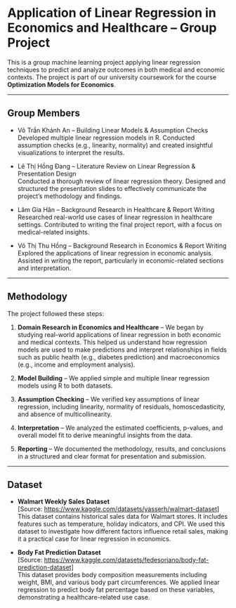 # Application of Linear Regression in Economics and Healthcare – Group Project

This is a group machine learning project applying linear regression techniques to predict and analyze outcomes in both medical and economic contexts. The project is part of our university coursework for the course **Optimization Models for Economics**.

---

## Group Members

- Võ Trần Khánh An – Building Linear Models & Assumption Checks  
  Developed multiple linear regression models in R. Conducted assumption checks (e.g., linearity, normality) and created insightful visualizations to interpret the results.

- Lê Thị Hồng Đang – Literature Review on Linear Regression & Presentation Design  
  Conducted a thorough review of linear regression theory. Designed and structured the presentation slides to effectively communicate the project’s methodology and findings.

- Lâm Gia Hân – Background Research in Healthcare & Report Writing  
  Researched real-world use cases of linear regression in healthcare settings. Contributed to writing the final project report, with a focus on medical-related insights.

- Võ Thị Thu Hồng – Background Research in Economics & Report Writing  
  Explored the applications of linear regression in economic analysis. Assisted in writing the report, particularly in economic-related sections and interpretation.
---
## Methodology
The project followed these steps:

1. **Domain Research in Economics and Healthcare** – We began by studying real-world applications of linear regression in both economic and medical contexts. This helped us understand how regression models are used to make predictions and interpret relationships in fields such as public health (e.g., diabetes prediction) and macroeconomics (e.g., income and employment analysis).

2. **Model Building** – We applied simple and multiple linear regression models using R to both datasets.

3. **Assumption Checking** – We verified key assumptions of linear regression, including linearity, normality of residuals, homoscedasticity, and absence of multicollinearity.

4. **Interpretation** – We analyzed the estimated coefficients, p-values, and overall model fit to derive meaningful insights from the data.

5. **Reporting** – We documented the methodology, results, and conclusions in a structured and clear format for presentation and submission.
---
## Dataset
- **Walmart Weekly Sales Dataset**  
  [Source: https://www.kaggle.com/datasets/yasserh/walmart-dataset]  
  This dataset contains historical sales data for Walmart stores. It includes features such as temperature, holiday indicators, and CPI. We used this dataset to investigate how different factors influence retail sales, making it a practical case for linear regression in economics.

- **Body Fat Prediction Dataset**  
  [Source: https://www.kaggle.com/datasets/fedesoriano/body-fat-prediction-dataset]  
  This dataset provides body composition measurements including weight, BMI, and various body part circumferences. We applied linear regression to predict body fat percentage based on these variables, demonstrating a healthcare-related use case.







